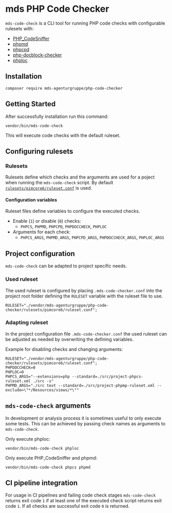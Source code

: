 # mds PHP Code Checker
`mds-code-check` is a CLI tool for running PHP code checks with configurable rulesets with:
- [PHP_CodeSniffer](https://github.com/squizlabs/PHP_CodeSniffer)
- [phpmd](https://github.com/phpmd/phpmd)
- [phpcpd](https://github.com/sebastianbergmann/phpcpd)
- [php-docblock-checker](https://github.com/dancryer/php-docblock-checker)
- [phploc](https://github.com/sebastianbergmann/phploc)

## Installation
```
composer require mds-agenturgruppe/php-code-checker
```

## Getting Started
After successfully installation run this command:
```
vendor/bin/mds-code-check
```
This will execute code checks with the default ruleset.

## Configuring rulesets
### Rulesets
Rulesets define which checks and the arguments are used for a poject when running the `mds-code-check` script. By default [`rulesets/pimcore6/ruleset.conf`](rulesets/pimcore6/ruleset.conf) is used.

#### Configuration variables
Ruleset files define variables to configure the executed checks.
- Enable (`1`) or disable (`0`) checks:
    - `PHPCS`, `PHPMD`, `PHPCPD`, `PHPDOCCHECK`, `PHPLOC`
- Arguments for each check:
    - `PHPCS_ARGS`, `PHPMD_ARGS`, `PHPCPD_ARGS`, `PHPDOCCHECK_ARGS`, `PHPLOC_ARGS` 

## Project configuration
`mds-code-check` can be adapted to project specific needs.
### Used ruleset
The used ruleset is configured by placing `.mds-code-checker.conf` into the project root folder defining the `RULESET` variable with the ruleset file to use.
```
RULESET="./vendor/mds-agenturgruppe/php-code-checker/rulesets/pimcore6/ruleset.conf";
```

### Adapting ruleset
In the project configuration file `.mds-code-checker.conf` the used ruleset can be adjusted as needed by overwriting the defining variables.

Example for disabling checks and changing arguments:
```
RULESET="./vendor/mds-agenturgruppe/php-code-checker/rulesets/pimcore6/ruleset.conf";
PHPDOCCHECK=0
PHPLOC=0
PHPCS_ARGS="--extensions=php --standard=./src/project-phpcs-ruleset.xml ./src -s"
PHPMD_ARGS="./src text --standard=./src/project-phpmp-ruleset.xml --exclude=\"*/Resources/views/*\""
```

## `mds-code-check` arguments
In development or analysis process it is sometimes useful to only execute some tests. This can be achieved by passing check names as arguments to `mds-code-check`.

Only execute phploc:
```
vendor/bin/mds-code-check phploc
``` 
Only execute PHP_CodeSniffer and phpmd:
```
vendor/bin/mds-code-check phpcs phpmd
``` 

## CI pipeline integration
For usage in CI pipelines and failing code check stages `mds-code-check` returns exit code `1` if at least one of the executed check script returns exit code `1`. If all checks are successful exit code `0` is returned.

